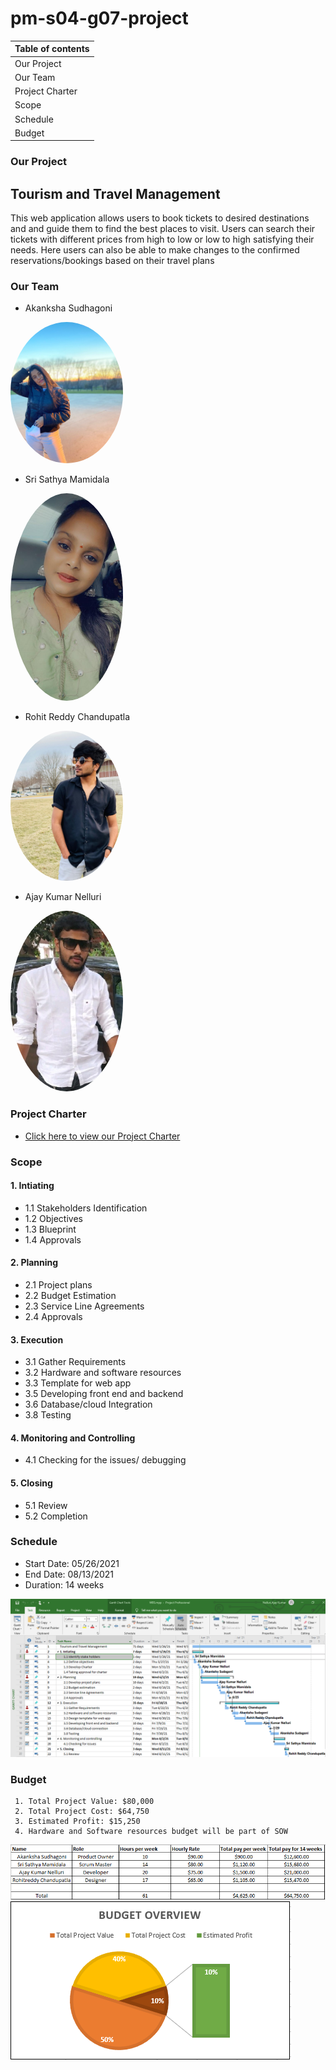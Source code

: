 # pm-s04-g07-project

| Table of contents |
|------------------|
| Our Project       |
| Our Team          |
| Project Charter   |
| Scope             |
| Schedule          |
| Budget            |

### Our Project 
  ##   Tourism and Travel Management 
   
  <P> This web application allows users to book tickets to desired destinations and and guide them to find the best places to visit. Users can search their tickets with different prices from high to low or low to high satisfying their needs.
      Here users can also be able to make changes to the confirmed reservations/bookings based on their travel plans</p>

### Our Team

  * Akanksha Sudhagoni 
  
  
  <img src="images/Akanksha.jpg" alt="drawing" width="180" style="border-radius:50%" /> <br/>


  * Sri Sathya Mamidala 
  

  <img src="images/sathya.jpeg" alt="drawing" width="180" style="border-radius:50%" />  <br/>


  * Rohit Reddy Chandupatla
  
   
   <img src="images/Rohit.jpg" alt="drawing" width="180" style="border-radius:50%" /> <br/>


  * Ajay Kumar Nelluri  
  

  <img src="images/Ajay.jfif" alt="drawing" width="180" style="border-radius:50%" /> <br/>

### Project Charter
  - [Click here to view our Project Charter](/scope/Charter.md)

### Scope
#### 1. Intiating
* 1.1 Stakeholders Identification
* 1.2 Objectives
* 1.3 Blueprint
* 1.4 Approvals

#### 2. Planning
* 2.1 Project plans
* 2.2 Budget Estimation
* 2.3 Service Line Agreements
* 2.4 Approvals

#### 3. Execution
* 3.1 Gather Requirements
* 3.2 Hardware and software resources
* 3.3 Template for web app
* 3.5 Developing front end and backend
* 3.6 Database/cloud Integration
* 3.8 Testing

#### 4. Monitoring and Controlling
* 4.1 Checking for the issues/ debugging

#### 5. Closing
* 5.1 Review
* 5.2 Completion

     
### Schedule
  * Start Date: 05/26/2021
  * End Date: 08/13/2021
  * Duration: 14 weeks
  
  <img src="/schedule/Updated.PNG" alt="Schedule1"/>
    
### Budget
     1. Total Project Value: $80,000 
     2. Total Project Cost: $64,750 
     3. Estimated Profit: $15,250 
     4. Hardware and Software resources budget will be part of SOW

<img src="/Budget/Budget.PNG" alt="Project Budget"/>

<img src="/Budget/Image.PNG" alt="Project Budget1"/>

